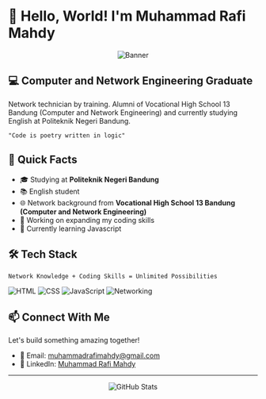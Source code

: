 # 👋 Hello, World! I'm Muhammad Rafi Mahdy

<p align="center">
  <img src="https://raw.githubusercontent.com/YourGitHubUsername/RepositoryName/main/images/banner.png" alt="Banner" />
</p>


## 💻 Computer and Network Engineering Graduate

Network technician by training. Alumni of Vocational High School 13 Bandung (Computer and Network Engineering) and currently studying English at Politeknik Negeri Bandung.

```
"Code is poetry written in logic"
```

## 🚀 Quick Facts

- 🎓 Studying at **Politeknik Negeri Bandung**
- 📚 English student
- 🌐 Network background from **Vocational High School 13 Bandung (Computer and Network Engineering)**
- 🔭 Working on expanding my coding skills
- 🌱 Currently learning Javascript

## 🛠️ Tech Stack

```
Network Knowledge + Coding Skills = Unlimited Possibilities
```

![HTML](https://img.shields.io/badge/-HTML-E34F26?style=flat&logo=html5&logoColor=white)
![CSS](https://img.shields.io/badge/-CSS-1572B6?style=flat&logo=css3&logoColor=white)
![JavaScript](https://img.shields.io/badge/-JavaScript-F7DF1E?style=flat&logo=javascript&logoColor=black)
![Networking](https://img.shields.io/badge/-Networking-0078D4?style=flat&logo=cisco&logoColor=white)

## 📫 Connect With Me

Let's build something amazing together!

- 📧 Email: muhammadrafimahdy@gmail.com
- 💼 LinkedIn: [Muhammad Rafi Mahdy](https://www.linkedin.com/in/muhammad-rafi-mahdy)

---

<p align="center">
  <img src="https://github-readme-stats.vercel.app/api?username=rafimhdy&show_icons=true&theme=dark" alt="GitHub Stats" />
</p>

<!-- Don't forget to replace placeholder information with your actual details! -->
